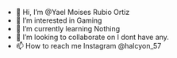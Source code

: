 - 👋 Hi, I’m @Yael Moises Rubio Ortiz
- 👀 I’m interested in Gaming 
- 🌱 I’m currently learning Nothing
- 💞️ I’m looking to collaborate on I dont have any.
- 📫 How to reach me Instagram @halcyon_57

<!---
Halcyon-sj-Yael/Halcyon-sj-Yael is a ✨ special ✨ repository because its `README.md` (this file) appears on your GitHub profile.
You can click the Preview link to take a look at your changes.
--->
